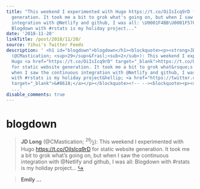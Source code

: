 ```yaml
---
title: "This weekend I experimented with Hugo https://t.co/OiIsIcq9rD for static website
  generation. It took me a bit to grok what's going on, but when I saw the continuous
  integration with @Netlify and github, I was all: \U0001F4BB\U0001F578️\U0001F60D
  Blogdown with #rstats is my holiday project..."
date: '2018-11-20'
linkTitle: /post/2018/11/20/
source: Yihui's Twitter Feeds
description: ' <h1 id="blogdown">blogdown</h1><blockquote><p><strong>JD Long</strong>
  (@CMastication; <sup>29</sup>&frasl;<sub>2</sub>): This weekend I experimented with
  Hugo <a href="https://t.co/OiIsIcq9rD" target="_blank">https://t.co/OiIsIcq9rD</a>
  for static website generation. It took me a bit to grok what&rsquo;s going on, but
  when I saw the continuous integration with @Netlify and github, I was all: Blogdown
  with #rstats is my holiday project&hellip; <a href="https://twitter.com/xieyihui/status/1064552222615379968"
  target="_blank">&#8618;</a></p></blockquote><!-- --><blockquote><p><strong>Emily
  ...'
disable_comments: true
---
```

 <h1 id="blogdown">blogdown</h1><blockquote><p><strong>JD Long</strong> (@CMastication; <sup>29</sup>&frasl;<sub>2</sub>): This weekend I experimented with Hugo <a href="https://t.co/OiIsIcq9rD" target="_blank">https://t.co/OiIsIcq9rD</a> for static website generation. It took me a bit to grok what&rsquo;s going on, but when I saw the continuous integration with @Netlify and github, I was all: Blogdown with #rstats is my holiday project&hellip; <a href="https://twitter.com/xieyihui/status/1064552222615379968" target="_blank">&#8618;</a></p></blockquote><!-- --><blockquote><p><strong>Emily ...